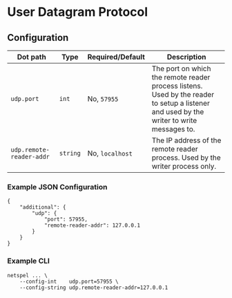 # User Datagram Protocol

## Configuration

 Dot path | Type | Required/Default | Description
 ---|---|---|---
 `udp.port` | `int` | No, `57955` | The port on which the remote reader process listens. Used by the reader to setup a listener and used by the writer to write messages to.
 `udp.remote-reader-addr` | `string` | No, `localhost` | The IP address of the remote reader process. Used by the writer process only.

### Example JSON Configuration

```
{
    "additional": {
        "udp": {
            "port": 57955,
            "remote-reader-addr": 127.0.0.1
        }
    }
}
```

### Example CLI

```
netspel ... \
    --config-int    udp.port=57955 \
    --config-string udp.remote-reader-addr=127.0.0.1
```
